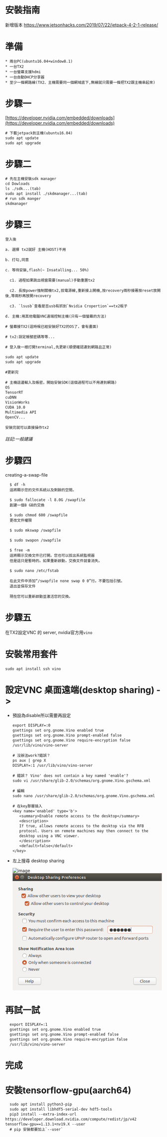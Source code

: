 # 安裝指南

新增版本
https://www.jetsonhacks.com/2019/07/22/jetpack-4-2-1-release/

# 準備

```
* 兩台PC(ubuntu16.04+window8.1)
* 一台TX2
* 一台螢幕支援hdmi
* 一台自動DHCP分享器
* 至少一條網路線(TX2、主機需要同一個網域底下,無線就只需要一條把TX2跟主機串起來)
```

# 步驟一


[https://developer.nvidia.com/embedded/downloads](https://developer.nvidia.com/embedded/downloads)
```
# 下載jetpack到主機(ubuntu16.04)
sudo apt update
sudo apt upgrade
```

# 步驟二

```
# 先在主機安裝sdk manager
cd Dowloads
ls ./sdk...(tab)
sudo apt install ./skdmanager...(tab)
# run sdk manger
skdmanager
```

# 步驟三

```
登入後

a. 選擇 tx2就好 主機(HOST)不用

b. 打勾,同意

c. 等待安裝,flash(~ Insatalling... 50%)

  c1. 過程如果跳出視窗需要(manual)手動重置tx2
  
  c2. 長按power強制關機tx2,拔電源線,重新接上開機,按recovery兩秒接著按reset放開後,等兩秒再放開recovery
  
  c3. `lsusb`查看是否usb有抓到`Nvidia Cropertion`==tx2板子
  
d. 主機:用其他電腦VNC遠端控制主機(只有一個螢幕的方法)

# 螢幕接TX2(這時候已經安裝好TX2的OS了，會有畫面)

# tx2:設定帳號密碼等等...

# 登入後一樣打開terminal,先更新(順便確認連到網路且正常)

sudo apt update
sudo apt upgrade

#更新完

# 主機這邊輸入及帳密，開始安裝SDK(這個過程可以不用連到網路)
OS
TensorRT
cuDNN
VisionWorks
CUDA 10.0
Multimedia API
OpenCV...

安裝完就可以直接操作tx2
```

###### 註記:一般建議


# 步驟四

creating-a-swap-file
      
      $ df -h 
      這將顯示您的文件系統以及剩餘的空間。
      
      $ sudo fallocate -l 8.0G /swapfile 
      創建一個8 GB的交換
      
      $ sudo chmod 600 /swapfile 
      更改文件權限
      
      $ sudo mkswap /swapfile 
      
      $ sudo swapon /swapfile 
      
      $ free -m
      這將顯示交換文件已打開。您也可以拔出系統監視器
      但是這只是暫時的。如果重新啟動，交換文件就會消失。 
      
      $ sudo nano /etc/fstab 
      
      在此文件中添加“/swapfile none swap 0 0”行。不要包括引號。
      退出並保存文件
      
      現在您可以重新啟動並激活您的交換。 
# 步驟五

在TX2設定VNC 的 server, nvidia官方用`vino`
      
# 安裝常用套件
`sudo apt install ssh vino`

# 設定VNC 桌面遠端(desktop sharing) -> 
  * 預設為disable所以需要再設定
      ```
      export DISPLAY=:0
      gsettings set org.gnome.Vino enabled true
      gsettings set org.gnome.Vino prompt-enabled false
      gsettings set org.gnome.Vino require-encryption false
      /usr/lib/vino/vino-server
      
      # 沒辦法work?錯誤？
      ps aux | grep X
      DISPLAY=:1 /usr/lib/vino/vino-server
      
      # 錯誤？ Vino' does not contain a key named 'enable'?
      sudo vi /usr/share/glib-2.0/schemas/org.gnome.Vino.gschema.xml
      
      # 編輯 
      sudo nano /usr/share/glib-2.0/schemas/org.gnome.Vino.gschema.xml
      
      # 在key那層插入
      <key name='enabled' type='b'>
         <summary>Enable remote access to the desktop</summary>
         <description>
         If true, allows remote access to the desktop via the RFB
         protocol. Users on remote machines may then connect to the
         desktop using a VNC viewer.
         </description>
         <default>false</default>
      </key>
      ```
      
   * 左上搜尋 desktop sharing
   
      ![image](https://github.com/shift093/JetsonTX2NeedInstall/blob/master/jetson_setup.png)
      ![image](jetson_setup.png)

# 再試一試
      export DISPLAY=:1
      gsettings set org.gnome.Vino enabled true
      gsettings set org.gnome.Vino prompt-enabled false
      gsettings set org.gnome.Vino require-encryption false
      /usr/lib/vino/vino-server
      
# 完成

# 安裝tensorflow-gpu(aarch64)
      sudo apt install python3-pip 
      sudo apt install libhdf5-serial-dev hdf5-tools
      pip3 install --extra-index-url https://developer.download.nvidia.com/compute/redist/jp/v42 tensorflow-gpu==1.13.1+nv19.X --user
      # pip 安裝都要加上`--user`
